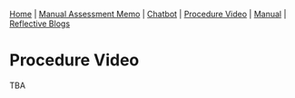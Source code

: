 [Home](index.md) | [Manual Assessment Memo](manual_assessment_memo.md) | [Chatbot](chatbot.md) | [Procedure Video](procedure_video.md) | [Manual](manual.md) | [Reflective Blogs](reflective_blogs.md) 


# Procedure Video

TBA

<!--[![Watch the video](https://img.youtube.com/vi/iadzYtX4ERU/maxresdefault.jpg)](https://youtu.be/iadzYtX4ERU)-->

<!--### [Watch this video on YouTube](https://youtu.be/iadzYtX4ERU)-->

